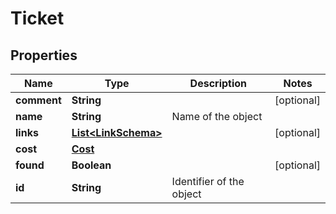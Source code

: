 
# Ticket

## Properties
Name | Type | Description | Notes
------------ | ------------- | ------------- | -------------
**comment** | **String** |  |  [optional]
**name** | **String** | Name of the object | 
**links** | [**List&lt;LinkSchema&gt;**](LinkSchema.md) |  |  [optional]
**cost** | [**Cost**](Cost.md) |  | 
**found** | **Boolean** |  |  [optional]
**id** | **String** | Identifier of the object | 



